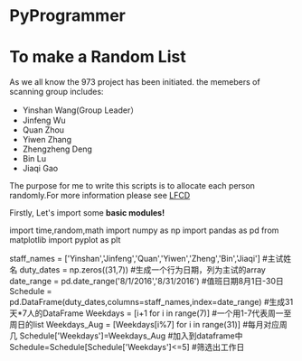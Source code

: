 # PyProgrammer
# To make a Random List
As we all know the 973 project has been initiated. the memebers of scanning group includes:
- Yinshan Wang(Group Leader）
- Jinfeng Wu
- Quan Zhou
- Yiwen Zhang
- Zhengzheng Deng
- Bin Lu
- Jiaqi Gao

The purpose for me to write this scripts is to allocate each person randomly.For more information please see [LFCD](http://lfcd.psych.ac.cn/ "Title")

Firstly, Let's import some **basic modules!**

import time,random,math
import numpy as np
import pandas as pd
from matplotlib import pyplot as plt

staff_names = ['Yinshan','Jinfeng','Quan','Yiwen','Zheng','Bin','Jiaqi']  #主试姓名
duty_dates = np.zeros((31,7))                                             #生成一个行为日期，列为主试的array
date_range = pd.date_range('8/1/2016','8/31/2016')                        #值班日期8月1日-30日
Schedule = pd.DataFrame(duty_dates,columns=staff_names,index=date_range)   #生成31天*7人的DataFrame
Weekdays = [i+1 for i in range(7)]                                         #一个用1-7代表周一至周日的list
Weekdays_Aug = [Weekdays[i%7] for i in range(31)]                          #每月对应周几
Schedule['Weekdays']=Weekdays_Aug                                          #加入到dataframe中
Schedule=Schedule[Schedule['Weekdays']<=5]                                 #筛选出工作日
